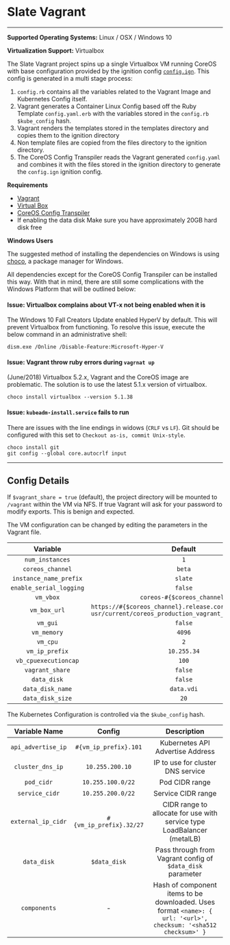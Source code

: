 # Slate Vagrant
---

**Supported Operating Systems:** Linux / OSX / Windows 10

**Virtualization Support:** Virtualbox

The Slate Vagrant project spins up a single Virtualbox VM running CoreOS with base configuration provided by the
ignition config [`config.ign`](config.ign).  This config is generated in a multi stage process:
1. `config.rb` contains all the variables related to the Vagrant Image and Kubernetes Config itself.
2. Vagrant generates a Container Linux Config based off the Ruby Template `config.yaml.erb` with the variables stored 
in the `config.rb` `$kube_config` hash.
3. Vagrant renders the templates stored in the templates directory and copies them to the ignition directory
4. Non template files are copied from the files directory to the ignition directory.
5. The CoreOS Config Transpiler reads the Vagrant generated `config.yaml` and combines it with the files stored in the
ignition directory to generate the `config.ign` ignition config.

**Requirements**
* [Vagrant](https://www.vagrantup.com/downloads.html)
* [Virtual Box](https://www.virtualbox.org/wiki/Downloads)
* [CoreOS Config Transpiler](https://github.com/coreos/container-linux-config-transpiler)
* If enabling the data disk Make sure you have approximately 20GB hard disk free

**Windows Users**

The suggested method of installing the dependencies on Windows is using [choco](https://chocolatey.org/), a package manager for Windows.

All dependencies except for the CoreOS Config Transpiler can be installed this way. With that in mind, there are still some complications with the Windows Platform that will be outlined below:

#### Issue: Virtualbox complains about VT-x not being enabled when it is
The Windows 10 Fall Creators Update enabled HyperV by default. This will prevent Virtualbox from functioning. To resolve this issue, execute the below command in an administrative shell:
```
dism.exe /Online /Disable-Feature:Microsoft-Hyper-V
```

#### Issue: Vagrant throw ruby errors during `vagrnat up`
(June/2018) Virtualbox 5.2.x, Vagrant and the CoreOS image are problematic. The solution is to use the latest 5.1.x version of virtualbox.
```
choco install virtualbox --version 5.1.38
```

#### Issue: `kubeadm-install.service` fails to run
There are issues with the line endings in widows (`CRLF` vs `LF`). Git should be configured with this set to `Checkout as-is, commit Unix-style`.
```
choco install git
git config --global core.autocrlf input
```

---

## Config Details
If `$vagrant_share = true` (default), the project directory will be mounted to `/vagrant` within the VM via NFS. If
true Vagrant will ask for your password to modify exports. This is benign and expected.

The VM configuration can be changed by editing the parameters in the Vagrant file.

|       **Variable**      |                                                  **Default**                                                 |
|:-----------------------:|:------------------------------------------------------------------------------------------------------------:|
|     `num_instances`     |                                                      `1`                                                     |
|     `coreos_channel`    |                                                    `beta`                                                    |
|  `instance_name_prefix` |                                                    `slate`                                                   |
| `enable_serial_logging` |                                                    `false`                                                   |
|        `vm_vbox`        |                                          `coreos-#{$coreos_channel}`                                         |
|       `vm_box_url`      | `https://#{$coreos_channel}.release.core-os.net/amd64-usr/current/coreos_production_vagrant_virtualbox.json` |
|         `vm_gui`        |                                                    `false`                                                   |
|       `vm_memory`       |                                                    `4096`                                                    |
|         `vm_cpu`        |                                                      `2`                                                     |
|      `vm_ip_prefix`     |                                                  `10.255.34`                                                 |
|   `vb_cpuexecutioncap`  |                                                     `100`                                                    |
|     `vagrant_share`     |                                                    `false`                                                   |
|        `data_disk`      |                                                    `false`                                                   |
|    `data_disk_name`     |                                                  `data.vdi`                                                  |
|    `data_disk_size`     |                                                     `20`                                                     |


The Kubernetes Configuration is controlled via the `$kube_config` hash.

|    Variable Name   |          Config         |                                                   Description                                                   |
|:------------------:|:-----------------------:|:---------------------------------------------------------------------------------------------------------------:|
| `api_advertise_ip` |  `#{vm_ip_prefix}.101`  |                                         Kubernetes API Advertise Address                                        |
|  `cluster_dns_ip`  |     `10.255.200.10`     |                                        IP to use for cluster DNS service                                        |
|     `pod_cidr`     |    `10.255.100.0/22`    |                                                  Pod CIDR range                                                 |
|   `service_cidr`   |    `10.255.200.0/22`    |                                                Service CIDR range                                               |
| `external_ip_cidr` | `#{vm_ip_prefix}.32/27` |                     CIDR range to allocate for use with service type LoadBalancer (metalLB)                     |
|     `data_disk`    |       `$data_disk`      |                            Pass through from Vagrant config of `$data_disk` parameter                           |
|    `components`    |            -            | Hash of component items to be downloaded. Uses format `<name>: { url: '<url>', checksum: '<sha512 checksum>' }` |